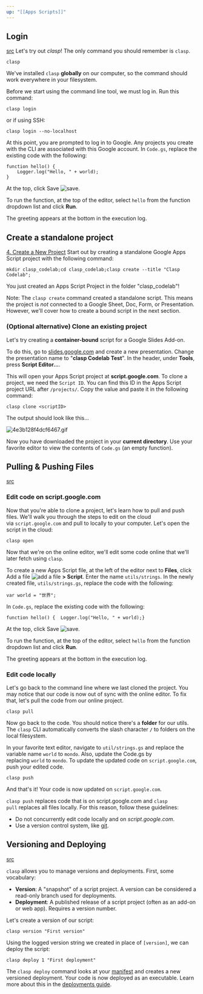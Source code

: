 ```yaml
---
up: "[[Apps Scripts]]"
---
```


## Login
[src](https://codelabs.developers.google.com/codelabs/clasp/#2)
Let's try out _clasp_! The only command you should remember is `clasp`.

```
clasp
```

We've installed `clasp` **globally** on our computer, so the command should work everywhere in your filesystem.

Before we start using the command line tool, we must log in. Run this command:

```
clasp login
```

or if using SSH:

```
clasp login --no-localhost
```

At this point, you are prompted to log in to Google. Any projects you create with the CLI are associated with this Google account.
In `Code.gs`, replace the existing code with the following:

```
function hello() { 
	Logger.log("Hello, " + world);
}
```

At the top, click Save ![save](https://fonts.gstatic.com/s/i/googlematerialicons/save/v6/24px.svg).

To run the function, at the top of the editor, select `hello` from the function dropdown list and click **Run**.

The greeting appears at the bottom in the execution log.
## Create a standalone project
[4. Create a New Project](https://codelabs.developers.google.com/codelabs/clasp/#3)
Start out by creating a standalone Google Apps Script project with the following command:

```
mkdir clasp_codelab;cd clasp_codelab;clasp create --title "Clasp Codelab";
```

You just created an Apps Script Project in the folder "clasp_codelab"!

Note: The `clasp create` command created a standalone script. This means the project is _not_ connected to a Google Sheet, Doc, Form, or Presentation. However, we'll cover how to create a bound script in the next section.

### (Optional alternative) Clone an existing project

Let's try creating a **container-bound** script for a Google Slides Add-on.

To do this, go to [slides.google.com](http://slides.google.com/) and create a new presentation. Change the presentation name to "**clasp Codelab Test**". In the header, under **Tools**, press **Script Editor...**.

This will open your Apps Script project at **script.google.com**. To clone a project, we need the `Script ID`. You can find this ID in the Apps Script project URL after `/projects/`. Copy the value and paste it in the following command:

```
clasp clone <scriptID>
```

The output should look like this...

![4e3b128f4dcf6467.gif](https://codelabs.developers.google.com/static/codelabs/clasp/img/4e3b128f4dcf6467.gif)

Now you have downloaded the project in your **current directory**. Use your favorite editor to view the contents of `Code.gs` (an empty function).

## Pulling & Pushing Files
[src](https://codelabs.developers.google.com/codelabs/clasp/#4)
### Edit code on script.google.com

Now that you're able to clone a project, let's learn how to pull and push files. We'll walk you through the steps to edit on the cloud via `script.google.com` and pull to locally to your computer. Let's open the script in the cloud:

```
clasp open
```

Now that we're on the online editor, we'll edit some code online that we'll later fetch using `clasp`.

To create a new Apps Script file, at the left of the editor next to **Files**, click Add a file ![add a file](https://fonts.gstatic.com/s/i/googlematerialicons/add/v7/gm_grey-24dp/1x/gm_add_gm_grey_24dp.png) **> Script**. Enter the name `utils/strings`. In the newly created file, `utils/strings.gs`, replace the code with the following:

```
var world = "世界";
```

In `Code.gs`, replace the existing code with the following:

```
function hello() {  Logger.log("Hello, " + world);}
```

At the top, click Save ![save](https://fonts.gstatic.com/s/i/googlematerialicons/save/v6/24px.svg).

To run the function, at the top of the editor, select `hello` from the function dropdown list and click **Run**.

The greeting appears at the bottom in the execution log.

### Edit code locally

Let's go back to the command line where we last cloned the project. You may notice that our code is now out of sync with the online editor. To fix that, let's pull the code from our online project.

```
clasp pull
```

Now go back to the code. You should notice there's a **folder** for our utils. The `clasp` CLI automatically converts the slash character **`/`** to folders on the local filesystem.

In your favorite text editor, navigate to `util/strings.gs` and replace the variable name `world` to `mondo`. Also, update the Code.gs by replacing `world` to `mondo`. To update the updated code on `script.google.com`, push your edited code.

```
clasp push
```

And that's it! Your code is now updated on `script.google.com`.

`clasp push` replaces code that is on script.google.com and `clasp pull` replaces all files locally. For this reason, follow these guidelines:

- Do not concurrently edit code locally and on _script.google.com_.
- Use a version control system, like [git](https://git-scm.com/).
## Versioning and Deploying
[src](https://codelabs.developers.google.com/codelabs/clasp/#5)

`clasp` allows you to manage versions and deployments. First, some vocabulary:

- **Version**: A "snapshot" of a script project. A version can be considered a read-only branch used for deployments.
- **Deployment**: A published release of a script project (often as an add-on or web app). Requires a version number.

Let's create a version of our script:

```
clasp version "First version"
```

Using the logged version string we created in place of `[version]`, we can deploy the script:

```
clasp deploy 1 "First deployment"
```

The `clasp deploy` command looks at your [manifest](https://developers.google.com/apps-script/concepts/manifests) and creates a new versioned deployment. Your code is now deployed as an executable. Learn more about this in the [deployments guide](https://developers.google.com/apps-script/concepts/deployments).

